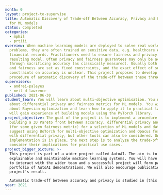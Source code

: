 ```yaml
---
month: 0
layout: project-to-supervise
title: Automatic Discovery of Trade-off Between Accuracy, Privacy and Fairness
  for ML models
status: Completed
categories:
  - mphil
  - prtiii
overview: When machine learning models are deployed to solve real world
  problems, they are often trained on sensitive data, e.g. healthcare or
  financial records. Practitioners need to ensure fairness and privacy of the
  resulting model. Often privacy and fairness guarantees may only be achieved
  through sacrificing accuracy (as classically measured). Usually both privacy
  and fairness are set as fixed constraints, and the exact effect of such
  constraints on accuracy is unclear. This project proposes to develop a
  procedure of automatic discovery of the trade-off between these three metrics.
supervisors:
  - andrei-paleyes
  - neil-d-lawrence
published: 2021-06-30
student_learn: You will learn about multi-objective optimisation. You will learn
  about differential privacy and fairness metrics for ML models. You will learn
  about Bayesian optimization and learn how to apply it to practical tasks. You
  will gain experience of building models using the PyTorch library.
project_objective: The goal of the project is to implement a procedure of
  building a 3D Pareto front between accuracy, differential privacy and fairness
  (for some given fairness metric) for a selection of ML models and datasets. We
  suggest using BoTorch for multi-objective optimization and Opacus for training
  with differential privacy, but other tools can also be considered. Once the
  implementation is in place, the next step is to analyze the trade-offs and
  consider their implications for practical use cases.
project_bigger_picture: >-
  This project is part of a wider project called AutoAI. The aim is to build
  explainable and maintainable machine learning systems. You will have a chance
  to interact with the wider team and a successful project will form part of the
  portfolio of AutoAI demonstrations. We will also encourage publication of the
  project's result.

  Automatic trade-off between accuracy and privacy is studied in [this paper](https://arxiv.org/abs/1905.10862), and this project is a direct continuation of that work. Three-way trade-offs between accuracy, fairness and privacy were also [considered before](https://arxiv.org/abs/2102.05975), but not in a fully automated fashion.
year: 2021
---
```

